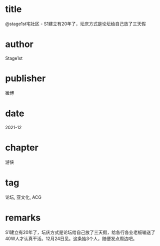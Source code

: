# title
@stage1st宅社区 - S1建立有20年了，坛庆方式是论坛给自己放了三天假

# author
Stage1st

# publisher
微博

# date
2021-12

# chapter
游侠

# tag
论坛, 亚文化, ACG

# remarks
S1建立有20年了，坛庆方式是论坛给自己放了三天假，给各行各业老板输送了40W人才认真干活。12月24日见。这条抽3个人，随便发点周边吧。 
